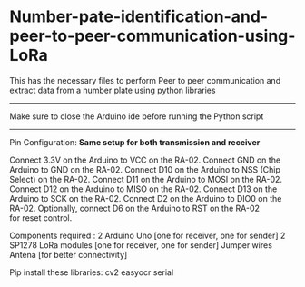 # Number-pate-identification-and-peer-to-peer-communication-using-LoRa
This has the necessary files to perform Peer to peer communication and extract data from a number plate using python libraries

*******************************************************************
Make sure to close the Arduino ide before running the Python script
*******************************************************************

Pin Configuration:
**Same setup for both transmission and receiver**

Connect 3.3V on the Arduino to VCC on the RA-02.
Connect GND on the Arduino to GND on the RA-02.
Connect D10 on the Arduino to NSS (Chip Select) on the RA-02.
Connect D11 on the Arduino to MOSI on the RA-02.
Connect D12 on the Arduino to MISO on the RA-02.
Connect D13 on the Arduino to SCK on the RA-02.
Connect D2 on the Arduino to DIO0 on the RA-02.
Optionally, connect D6 on the Arduino to RST on the RA-02 for reset control.

Components required :
2 Arduino Uno [one for receiver, one for sender]
2 SP1278 LoRa modules [one for receiver, one for sender]
Jumper wires
Antena [for better connectivity]

Pip install these libraries:
cv2
easyocr
serial
